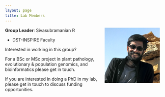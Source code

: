 ```yaml
---
layout: page
title: Lab Members
---
```



**Group Leader**: Sivasubramanian R  <img align="right" src="/img/photo.png" /> 
* DST-INSPIRE Faculty 
  
    
      
      
      
      






Interested in working in this group?

For a BSc or MSc project in plant pathology, evolutionary & population genomics, and bioinformatics please get in touch.

If you are interested in doing a PhD in my lab, please get in touch to discuss funding opportunities.
